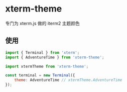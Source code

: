 # xterm-theme

专门为 xterm.js 做的 iterm2 主题颜色

## 使用

```js
import { Terminal } from 'xterm';
import { AdventureTime } from 'xterm-theme';

import xtermTheme from 'xterm-theme';

const terminal = new Terminal({
    theme: AdventureTime // xtermTheme.AdventureTime
});
```
